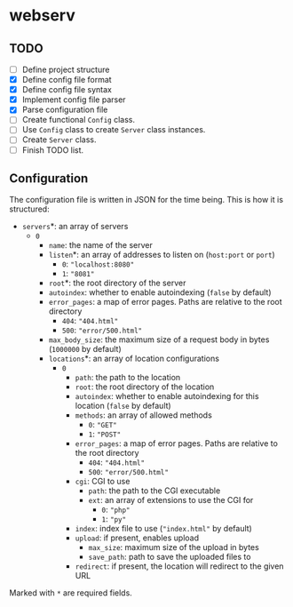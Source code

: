 # webserv

## TODO

- [ ] Define project structure
- [X] Define config file format
- [X] Define config file syntax
- [X] Implement config file parser
- [X] Parse configuration file
- [ ] Create functional `Config` class.
- [ ] Use `Config` class to create `Server` class instances.
- [ ] Create `Server` class.
- [ ] Finish TODO list.

## Configuration



The configuration file is written in JSON for the time being. This is how it is structured:

* `servers`*: an array of servers
  * `0`
    * `name`: the name of the server
    * `listen`*: an array of addresses to listen on (`host:port` or `port`)
      * `0`: `"localhost:8080"`
      * `1`: `"8081"`
    * `root`*: the root directory of the server
    * `autoindex`: whether to enable autoindexing (`false` by default)
    * `error_pages`: a map of error pages. Paths are relative to the root directory
      * `404`: `"404.html"`
      * `500`: `"error/500.html"`
    * `max_body_size`: the maximum size of a request body in bytes (`1000000` by default)
    * `locations`*: an array of location configurations
      * `0`
        * `path`: the path to the location
        * `root`: the root directory of the location
        * `autoindex`: whether to enable autoindexing for this location (`false` by default)
        * `methods`: an array of allowed methods
          * `0`: `"GET"`
          * `1`: `"POST"`
        * `error_pages`: a map of error pages. Paths are relative to the root directory
          * `404`: `"404.html"`
          * `500`: `"error/500.html"`
        * `cgi`: CGI to use
          * `path`: the path to the CGI executable
          * `ext`: an array of extensions to use the CGI for
            * `0`: `"php"`
            * `1`: `"py"`
        * `index`: index file to use (`"index.html"` by default)
        * `upload`: if present, enables upload
          * `max_size`: maximum size of the upload in bytes
          * `save_path`: path to save the uploaded files to
        * `redirect`: if present, the location will redirect to the given URL

Marked with `*` are required fields.